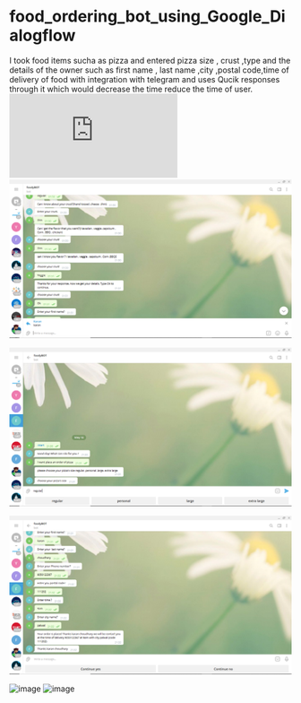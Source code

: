 # food_ordering_bot_using_Google_Dialogflow
I took food items sucha as pizza and entered pizza size , crust ,type and the details of the owner such as first name , last name ,city ,postal code,time of delivery of food with integration with telegram and uses Qucik responses through it which would decrease the time reduce the time of user.
![tag](https://github.com/ncukaran18csu103/food_ordering_bot_using_Google_Dialogflow/blob/main/pizza.html)
![tag](https://github.com/ncukaran18csu103/food_ordering_bot_using_Google_Dialogflow/blob/main/Screenshot%20(1884).png) 

![tag1](https://github.com/ncukaran18csu103/food_ordering_bot_using_Google_Dialogflow/blob/main/Screenshot%20(1885).png)

![tag2](https://github.com/ncukaran18csu103/food_ordering_bot_using_Google_Dialogflow/blob/main/Screenshot%20(1886).png)

![image](https://user-images.githubusercontent.com/46473542/118292276-16a81200-b4f6-11eb-887c-7655f95c23d3.png)
![image](https://github.com/ncukaran18csu103/food_ordering_bot_using_Google_Dialogflow/blob/main/Screenshot%20(1890).png)
